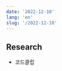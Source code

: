 ```yaml
---
date: '2022-12-10'
lang: 'en'
slug: '/2022-12-10'
---
```


## Research

- 코드클럽

<head>
  <html lang="en-US"/>
</head>

